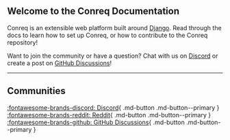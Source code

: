 ## Welcome to the Conreq Documentation

Conreq is an extensible web platform built around [Django](https://www.djangoproject.com/). Read through the docs to learn how to set up Conreq, or how to contribute to the Conreq repository!

Want to join the community or have a question? Chat with us on [Discord](https://discord.gg/gQhGZzEjmX) or create a post on [GitHub Discussions](https://github.com/Archmonger/Conreq/discussions)!

---

## Communities

[:fontawesome-brands-discord: Discord](https://discord.gg/gQhGZzEjmX){ .md-button .md-button--primary }
[:fontawesome-brands-reddit: Reddit](https://www.reddit.com/r/conreq/){ .md-button .md-button--primary }
[:fontawesome-brands-github: GitHub Discussions](https://github.com/Archmonger/Conreq/discussions){ .md-button .md-button--primary }
